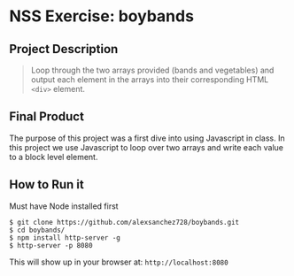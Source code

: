 # NSS Exercise: boybands

## Project Description
> Loop through the two arrays provided (bands and vegetables) and output each element in the arrays into their corresponding HTML `<div>` element.

## Final Product
The purpose of this project was a first dive into using Javascript in class.
In this project we use Javascript to loop over two arrays and write each value to a block level element.

## How to Run it
Must have Node installed first
```
$ git clone https://github.com/alexsanchez728/boybands.git
$ cd boybands/
$ npm install http-server -g
$ http-server -p 8080
```

This will show up in your browser at:
`http://localhost:8080`
